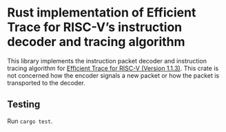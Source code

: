 # Rust implementation of Efficient Trace for RISC-V’s instruction decoder and tracing algorithm

This library implements the instruction packet decoder and instruction tracing algorithm for
[Efficient Trace for RISC-V (Version 1.1.3)](https://github.com/riscv-non-isa/riscv-trace-spec/).
This crate is not concerned how the encoder signals a new packet or how the packet is  transported to the decoder.



## Testing
Run ``cargo test``.